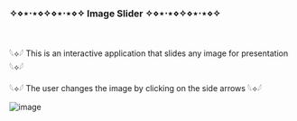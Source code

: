 <h3>✧⋄⋆⋅⋆⋄✧⋄⋆⋅⋆⋄✧ Image Slider ✧⋄⋆⋅⋆⋄✧⋄⋆⋅⋆⋄✧</h3> <br>

<p>𓆩⟡𓆪 This is an interactive application that slides any image for presentation 𓆩⟡𓆪</p>

<p>𓆩⟡𓆪 The user changes the image by clicking on the side arrows 𓆩⟡𓆪</p>

![image](https://github.com/Alexuh-jpg/Image-Slider/assets/112669831/d130b4a0-8ee9-47c9-b5ca-65455f185763)